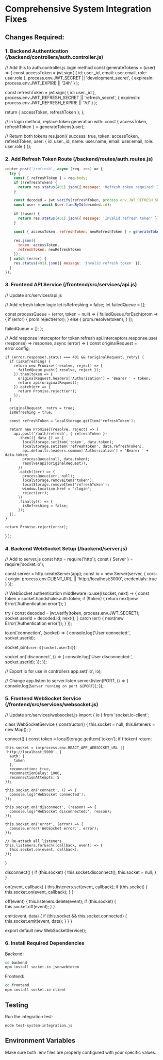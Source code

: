 # Comprehensive System Integration Fixes

## Changes Required:

### 1. Backend Authentication (/backend/controllers/auth.controller.js)
// Add this to auth.controller.js login method
const generateTokens = (user) => {
  const accessToken = jwt.sign(
    { id: user._id, email: user.email, role: user.role },
    process.env.JWT_SECRET || 'development_secret',
    { expiresIn: process.env.JWT_EXPIRE || '24h' }
  );

  const refreshToken = jwt.sign(
    { id: user._id },
    process.env.JWT_REFRESH_SECRET || 'refresh_secret',
    { expiresIn: process.env.JWT_REFRESH_EXPIRE || '7d' }
  );

  return { accessToken, refreshToken };
};

// In login method, replace token generation with:
const { accessToken, refreshToken } = generateTokens(user);

// Return both tokens
res.json({
  success: true,
  token: accessToken,
  refreshToken,
  user: {
    id: user._id,
    name: user.name,
    email: user.email,
    role: user.role
  }
});


### 2. Add Refresh Token Route (/backend/routes/auth.routes.js)
```javascript
router.post('/refresh', async (req, res) => {
  try {
    const { refreshToken } = req.body;
    if (!refreshToken) {
      return res.status(401).json({ message: 'Refresh token required' });
    }

    const decoded = jwt.verify(refreshToken, process.env.JWT_REFRESH_SECRET);
    const user = await User.findById(decoded.id);
    
    if (!user) {
      return res.status(401).json({ message: 'Invalid refresh token' });
    }

    const { accessToken, refreshToken: newRefreshToken } = generateTokens(user);
    
    res.json({
      token: accessToken,
      refreshToken: newRefreshToken
    });
  } catch (error) {
    res.status(401).json({ message: 'Invalid refresh token' });
  }
});
```

### 3. Frontend API Service (/frontend/src/services/api.js)
// Update src/services/api.js

// Add refresh token logic
let isRefreshing = false;
let failedQueue = [];

const processQueue = (error, token = null) => {
  failedQueue.forEach(prom => {
    if (error) {
      prom.reject(error);
    } else {
      prom.resolve(token);
    }
  });
  
  failedQueue = [];
};

// Add response interceptor for token refresh
api.interceptors.response.use(
  (response) => response,
  async (error) => {
    const originalRequest = error.config;

    if (error.response?.status === 401 && !originalRequest._retry) {
      if (isRefreshing) {
        return new Promise((resolve, reject) => {
          failedQueue.push({ resolve, reject });
        }).then(token => {
          originalRequest.headers['Authorization'] = 'Bearer ' + token;
          return api(originalRequest);
        }).catch(err => {
          return Promise.reject(err);
        });
      }

      originalRequest._retry = true;
      isRefreshing = true;

      const refreshToken = localStorage.getItem('refreshToken');

      return new Promise((resolve, reject) => {
        api.post('/auth/refresh', { refreshToken })
          .then(({ data }) => {
            localStorage.setItem('token', data.token);
            localStorage.setItem('refreshToken', data.refreshToken);
            api.defaults.headers.common['Authorization'] = 'Bearer ' + data.token;
            processQueue(null, data.token);
            resolve(api(originalRequest));
          })
          .catch((err) => {
            processQueue(err, null);
            localStorage.removeItem('token');
            localStorage.removeItem('refreshToken');
            window.location.href = '/login';
            reject(err);
          })
          .finally(() => {
            isRefreshing = false;
          });
      });
    }

    return Promise.reject(error);
  }
);


### 4. Backend WebSocket Setup (/backend/server.js)
// Add to server.js
const http = require('http');
const { Server } = require('socket.io');

const server = http.createServer(app);
const io = new Server(server, {
  cors: {
    origin: process.env.CLIENT_URL || 'http://localhost:3000',
    credentials: true
  }
});

// WebSocket authentication middleware
io.use((socket, next) => {
  const token = socket.handshake.auth.token;
  if (!token) {
    return next(new Error('Authentication error'));
  }
  
  try {
    const decoded = jwt.verify(token, process.env.JWT_SECRET);
    socket.userId = decoded.id;
    next();
  } catch (err) {
    next(new Error('Authentication error'));
  }
});

io.on('connection', (socket) => {
  console.log('User connected:', socket.userId);
  
  socket.join(`user:${socket.userId}`);
  
  socket.on('disconnect', () => {
    console.log('User disconnected:', socket.userId);
  });
});

// Export io for use in controllers
app.set('io', io);

// Change app.listen to server.listen
server.listen(PORT, () => {
  console.log(`Server running on port ${PORT}`);
});


### 5. Frontend WebSocket Service (/frontend/src/services/websocket.js)
// Update src/services/websocket.js
import { io } from 'socket.io-client';

class WebSocketService {
  constructor() {
    this.socket = null;
    this.listeners = new Map();
  }

  connect() {
    const token = localStorage.getItem('token');
    if (!token) return;

    this.socket = io(process.env.REACT_APP_WEBSOCKET_URL || 'http://localhost:5000', {
      auth: {
        token
      },
      reconnection: true,
      reconnectionDelay: 1000,
      reconnectionAttempts: 5
    });

    this.socket.on('connect', () => {
      console.log('WebSocket connected');
    });

    this.socket.on('disconnect', (reason) => {
      console.log('WebSocket disconnected:', reason);
    });

    this.socket.on('error', (error) => {
      console.error('WebSocket error:', error);
    });

    // Re-attach all listeners
    this.listeners.forEach((callback, event) => {
      this.socket.on(event, callback);
    });
  }

  disconnect() {
    if (this.socket) {
      this.socket.disconnect();
      this.socket = null;
    }
  }

  on(event, callback) {
    this.listeners.set(event, callback);
    if (this.socket) {
      this.socket.on(event, callback);
    }
  }

  off(event) {
    this.listeners.delete(event);
    if (this.socket) {
      this.socket.off(event);
    }
  }

  emit(event, data) {
    if (this.socket && this.socket.connected) {
      this.socket.emit(event, data);
    }
  }
}

export default new WebSocketService();


### 6. Install Required Dependencies

Backend:
```bash
cd backend
npm install socket.io jsonwebtoken
```

Frontend:
```bash
cd frontend
npm install socket.io-client
```

## Testing

Run the integration test:
```bash
node test-system-integration.js
```

## Environment Variables

Make sure both .env files are properly configured with your specific values.
